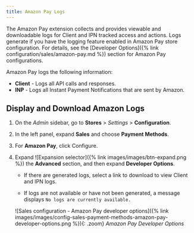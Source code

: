 ```yaml
---
title: Amazon Pay Logs
---
```


The Amazon Pay extension collects and provides viewable and downloadable logs for Client and IPN tracked access and actions. Logs generate if you have the logging feature enabled in Amazon Pay store configuration. For details, see the [Developer Options]({% link configuration/sales/amazon-pay.md %}) section for Amazon Pay configurations.

Amazon Pay logs the following information:

- **Client** - Logs all API calls and responses.
- **INP** - Logs all Instant Payment Notifications that are sent by Amazon.

## Display and Download Amazon Logs

1. On the _Admin_ sidebar, go to **Stores** > _Settings_ > **Configuration**.

1. In the left panel, expand **Sales** and choose **Payment Methods**.

1. For **Amazon Pay**, click <span class="btn">Configure</span>.

1. Expand ![Expansion selector]({% link images/images/btn-expand.png %}) the **Advanced** section, and then expand **Developer Options**.

   - If there are generated logs, select a link to download to view Client and IPN logs.

   - If logs are not available or have not been generated, a message displays `No logs are currently available.`

    ![Sales configuration - Amazon Pay developer options]({% link images/images/config-sales-payment-methods-amazon-pay-developer-options.png %}){: .zoom}
    _Amazon Pay Developer Options_
